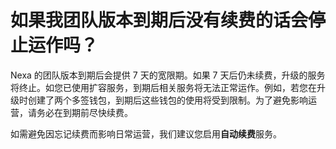 # 如果我团队版本到期后没有续费的话会停止运作吗？

Nexa 的团队版本到期后会提供 7 天的宽限期。如果 7 天后仍未续费，升级的服务将终止。如您已使用扩容服务，到期后相关服务将无法正常运作。例如，若您在升级时创建了两个多签钱包，到期后这些钱包的使用将受到限制。为了避免影响运营，请务必在到期前尽快续费。

如需避免因忘记续费而影响日常运营，我们建议您启用**自动续费**服务。
